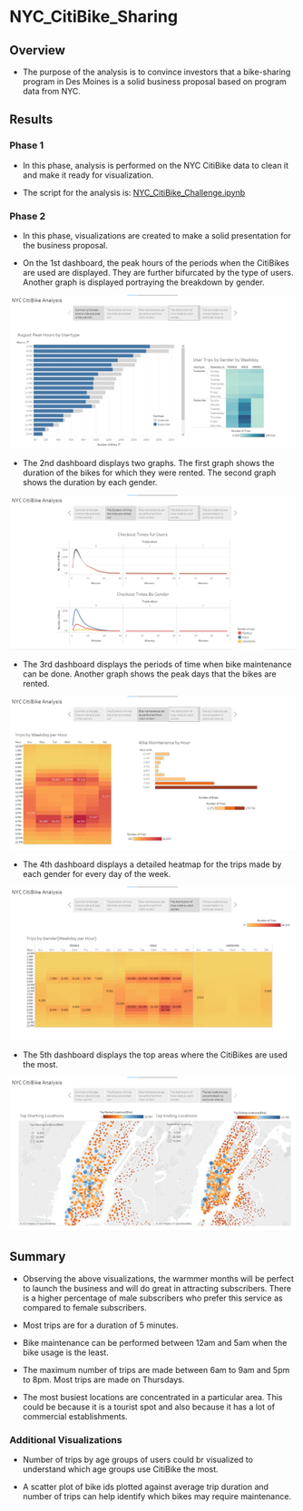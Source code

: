 # NYC_CitiBike_Sharing

## Overview

- The purpose of the analysis is to convince investors that a bike-sharing program in Des Moines is a solid business proposal based on program data from NYC.

## Results

### Phase 1

- In this phase, analysis is performed on the NYC CitiBike data to clean it and make it ready for visualization.

- The script for the analysis is: [NYC_CitiBike_Challenge.ipynb](https://github.com/manasidek/CitiBike_Sharing/blob/main/NYC_CitiBike_Challenge.ipynb)

### Phase 2

- In this phase, visualizations are created to make a solid presentation for the business proposal.

- On the 1st dashboard, the peak hours of the periods when the CitiBikes are used are displayed. They are further bifurcated by the type of users. Another graph is displayed portraying the breakdown by gender. 

![Peak_Hours](https://github.com/manasidek/CitiBike_Sharing/blob/main/Images/Peak_hours.png)


- The 2nd dashboard displays two graphs. The first graph shows the duration of the bikes for which they were rented. The second graph shows the duration by each gender.


![Checkout_times](https://github.com/manasidek/CitiBike_Sharing/blob/main/Images/Checkout_times.png)


- The 3rd dashboard displays the periods of time when bike maintenance can be done. Another graph shows the peak days that the bikes are rented.

![Bike_maintenance](https://github.com/manasidek/CitiBike_Sharing/blob/main/Images/Bike_maintenance.png)


- The 4th dashboard displays a detailed heatmap for the trips made by each gender for every day of the week.

![Trips_by_gender](https://github.com/manasidek/CitiBike_Sharing/blob/main/Images/Trips_by_Gender.png)


- The 5th dashboard displays the top areas where the CitiBikes are used the most. 

![Top_Locations](https://github.com/manasidek/CitiBike_Sharing/blob/main/Images/Top_Locations.png)


## Summary

- Observing the above visualizations, the warmmer months will be perfect to launch the business and will do great in attracting subscribers. There is a higher percentage of male subscribers who prefer this service as compared to female subscribers.

- Most trips are for a duration of 5 minutes. 

- Bike maintenance can be performed between 12am and 5am when the bike usage is the least.

- The maximum number of trips are made between 6am to 9am and 5pm to 8pm. Most trips are made on Thursdays. 

- The most busiest locations are concentrated in a particular area. This could be because it is a tourist spot and also because it has a lot of commercial establishments.

### Additional Visualizations

- Number of trips by age groups of users could br visualized to understand which age groups use CitiBike the most.

- A scatter plot of bike ids plotted against average trip duration and number of trips can help identify which bikes may require maintenance.